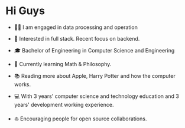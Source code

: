 # Hi Guys



-  ✍🏻 I am engaged in data processing and operation

-  🧐 Interested in full stack. Recent focus on backend.

- 🎓 Bachelor of Engineering in Computer Science and Engineering

- 🌱 Currently learning Math & Philosophy.

- 📚 Reading more about Apple, Harry Potter and how the computer works.

- 💻 With 3 years' computer science and technology education and 3 years' development working experience.

- ⛵ Encouraging people for open source collaborations.

  